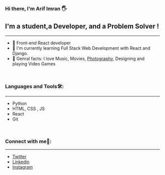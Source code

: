 ### Hi there, I'm Arif Imran 🖐

## I'm a student,a Developer, and a Problem Solver !
<hr />

- 🍟 Front-end React developer
- 🌳 I'm currently learning Full Stack Web Development with React and Django.
- 🍗 Genral facts: I love Music, Movies, [Photography](https://www.instagram.com/roamrom_/), Designing and playing Video Games

<br />

### Languages and Tools🛠:
<hr />

- Python
- HTML, CSS , JS
- React
- Git

<br />




### Connect with me📲:
<hr />

- [Twitter](https://twitter.com/aidevv_in)
- [Linkedin](https://www.linkedin.com/in/arifimran5/)
- [Instagram](https://www.instagram.com/roamrom_/)

<br />
